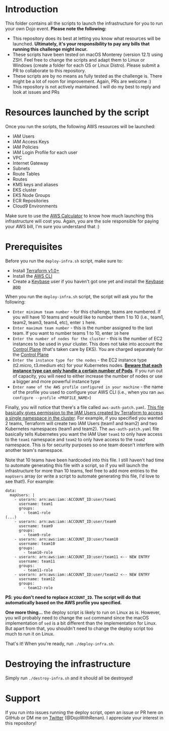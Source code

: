 # Introduction

This folder contains all the scripts to launch the infrastructure for you to run your own Dojo event. **Please note the following:**

* This repository does its best at letting you know what resources will be launched. **Ultimately, it's your responsibility to pay any bills that running this challenge might incur.**
* These scripts have been tested on macOS Monterey (version 12.1) using ZSH. Feel free to change the scripts and adapt them to Linux or Windows (create a folder for each OS or Linux Distro). Please submit a PR to collaborate to this repository.
* These scripts are by no means as fully tested as the challenge is. There might be a lot of room for improvement. Again, PRs are welcome :)
* This repository is not actively maintained. I will do my best to reply and look at issues and PRs

# Resources launched by the script

Once you run the scripts, the following AWS resources will be launched:

* IAM Users
* IAM Access Keys
* IAM Policies
* IAM Login Profile for each user
* VPC
* Internet Gateway
* Subnets
* Route Tables
* Routes
* KMS keys and aliases
* EKS cluster
* EKS Node Groups
* ECR Repositories
* Cloud9 Environments

Make sure to use the [AWS Calculator](https://calculator.aws/#/) to know how much launching this infrastructure will cost you. Again, you are the sole responsible for paying your AWS bill, I'm sure you understand that :)

# Prerequisites

Before you run the `deploy-infra.sh` script, make sure to:

* Install [Terraform v1.0+](https://www.terraform.io/downloads)
* Install the [AWS CLI](https://docs.aws.amazon.com/cli/latest/userguide/getting-started-install.html)
* Create a [Keybase](https://keybase.io/) user if you haven't got one yet and install the [Keybase app](https://keybase.io/docs/the_app/install_macos)

When you run the `deploy-infra.sh` script, the script will ask you for the following:

* `Enter minimum team number` - for this challenge, teams are numbered. If you will have 10 teams and would like to number them 1 to 10 (i.e., team1, team2, team3, team4, etc), enter `1` here.
* `Enter maximum team number` - this is the number assigned to the last team. If you want to number teams 1 to 10, enter `10` here
* `Enter the number of nodes for the cluster` - this is the number of EC2 instances to be used in your cluster. This does not take into account the [Control Plane](https://kubernetes.io/docs/concepts/overview/components/) (that's taken care by EKS). You are charged separately for the [Control Plane](https://aws.amazon.com/eks/pricing/)
* `Enter the instance type for the nodes` - the EC2 instance type (t2.micro, t3.medium etc) for your Kubernetes nodes. **[Beware that each instance type can only handle a certain number of Pods](https://github.com/awslabs/amazon-eks-ami/blob/master/files/eni-max-pods.txt)**. If you run out of capacity, you will need to either increase the number of nodes or use a bigger and more powerful instance type
* `Enter name of the AWS profile configured in your machine` - the name of the profile you used to configure your AWS CLI (i.e., when you ran `aws configure --profile <PROFILE_NAME>`)

Finally, you will notice that there's a file called `aws-auth-patch.yaml`. [This file basically gives permission to the IAM Users created by Terraform to access a single namespace in the cluster](https://docs.aws.amazon.com/eks/latest/userguide/add-user-role.html). For example, if you specified you wanted 2 teams, Terraform will create two IAM Users (team1 and team2) and two Kubernetes namespaces (team1 and team2). The `aws-auth-patch.yaml` file basically tells Kubernetes you want the IAM User `team1` to only have access to the `team1` namespace and `team2` to only have access to the `team2` namespace. This is for security purposes so one team doesn't interfere with another team's namespace.

Note that 10 teams have been hardcoded into this file. I still haven't had time to automate generating this file with a script, so if you will launch the infrastructure for more than 10 teams, feel free to add more entries to the `mapUsers` array (or write a script to automate generating this file, I'd love to see that!). For example:

```
data:
  mapUsers: |
    - userarn: arn:aws:iam::ACCOUNT_ID:user/team1
      username: team1
      groups:
        - team1-role
(...)
    - userarn: arn:aws:iam::ACCOUNT_ID:user/team9
      username: team9
      groups:
        - team9-role
    - userarn: arn:aws:iam::ACCOUNT_ID:user/team10
      username: team10
      groups:
        - team10-role
    - userarn: arn:aws:iam::ACCOUNT_ID:user/team11 <-- NEW ENTRY
      username: team11
      groups:
        - team11-role
    - userarn: arn:aws:iam::ACCOUNT_ID:user/team12 <-- NEW ENTRY
      username: team12
      groups:
        - team12-role
```

**PS: you don't need to replace `ACCOUNT_ID`. The script will do that automatically based on the AWS profile you specified.**

**One more thing...** the deploy script is likely to run on Linux as is. However, you will probably need to change the `sed` command since the macOS implementation of `sed` is a bit different than the implementation for Linux. But apart from that, you shouldn't need to change the deploy script too much to run it on Linux.

That's it! When you're ready, run `./deploy-infra.sh`.

# Destroying the infrastructure

Simply run `./destroy-infra.sh` and it should all be destroyed!

# Support

If you run into issues running the deploy script, open an issue or PR here on GitHub or DM me on [Twitter](https://twitter.com/DojoWithRenan) (@DojoWithRenan). I appreciate your interest in this repository!
